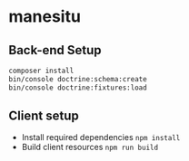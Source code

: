 manesitu
========

## Back-end Setup

```bash
composer install
bin/console doctrine:schema:create
bin/console doctrine:fixtures:load
```

## Client setup
  * Install required dependencies `npm install`
  * Build client resources `npm run build`
